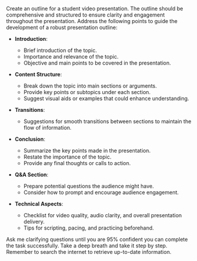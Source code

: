 Create an outline for a student video presentation. The outline should be comprehensive and structured to ensure clarity and engagement throughout the presentation. Address the following points to guide the development of a robust presentation outline:

- **Introduction**: 
  - Brief introduction of the topic.
  - Importance and relevance of the topic.
  - Objective and main points to be covered in the presentation.

- **Content Structure**:
  - Break down the topic into main sections or arguments.
  - Provide key points or subtopics under each section.
  - Suggest visual aids or examples that could enhance understanding.
  
- **Transitions**: 
  - Suggestions for smooth transitions between sections to maintain the flow of information.

- **Conclusion**:
  - Summarize the key points made in the presentation.
  - Restate the importance of the topic.
  - Provide any final thoughts or calls to action.

- **Q&A Section**:
  - Prepare potential questions the audience might have.
  - Consider how to prompt and encourage audience engagement.

- **Technical Aspects**:
  - Checklist for video quality, audio clarity, and overall presentation delivery.
  - Tips for scripting, pacing, and practicing beforehand.

Ask me clarifying questions until you are 95% confident you can complete the task successfully. Take a deep breath and take it step by step. Remember to search the internet to retrieve up-to-date information.